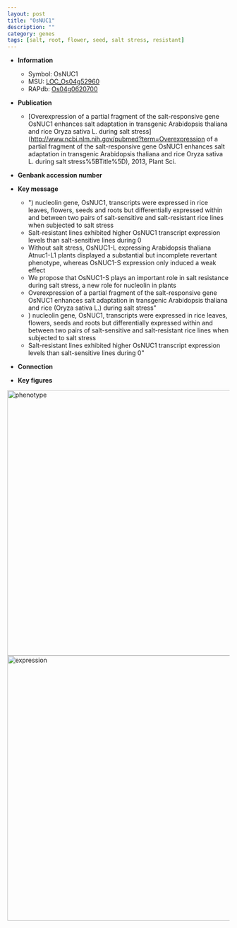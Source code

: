 ```yaml
---
layout: post
title: "OsNUC1"
description: ""
category: genes
tags: [salt, root, flower, seed, salt stress, resistant]
---
```


* **Information**  
    + Symbol: OsNUC1  
    + MSU: [LOC_Os04g52960](http://rice.plantbiology.msu.edu/cgi-bin/ORF_infopage.cgi?orf=LOC_Os04g52960)  
    + RAPdb: [Os04g0620700](http://rapdb.dna.affrc.go.jp/viewer/gbrowse_details/irgsp1?name=Os04g0620700)  

* **Publication**  
    + [Overexpression of a partial fragment of the salt-responsive gene OsNUC1 enhances salt adaptation in transgenic Arabidopsis thaliana and rice Oryza sativa L. during salt stress](http://www.ncbi.nlm.nih.gov/pubmed?term=Overexpression of a partial fragment of the salt-responsive gene OsNUC1 enhances salt adaptation in transgenic Arabidopsis thaliana and rice Oryza sativa L. during salt stress%5BTitle%5D), 2013, Plant Sci.

* **Genbank accession number**  

* **Key message**  
    + ") nucleolin gene, OsNUC1, transcripts were expressed in rice leaves, flowers, seeds and roots but differentially expressed within and between two pairs of salt-sensitive and salt-resistant rice lines when subjected to salt stress
    + Salt-resistant lines exhibited higher OsNUC1 transcript expression levels than salt-sensitive lines during 0
    + Without salt stress, OsNUC1-L expressing Arabidopsis thaliana Atnuc1-L1 plants displayed a substantial but incomplete revertant phenotype, whereas OsNUC1-S expression only induced a weak effect
    + We propose that OsNUC1-S plays an important role in salt resistance during salt stress, a new role for nucleolin in plants
    + Overexpression of a partial fragment of the salt-responsive gene OsNUC1 enhances salt adaptation in transgenic Arabidopsis thaliana and rice (Oryza sativa L.) during salt stress"
    + ) nucleolin gene, OsNUC1, transcripts were expressed in rice leaves, flowers, seeds and roots but differentially expressed within and between two pairs of salt-sensitive and salt-resistant rice lines when subjected to salt stress
    + Salt-resistant lines exhibited higher OsNUC1 transcript expression levels than salt-sensitive lines during 0"

* **Connection**  

* **Key figures**  
<img src="http://ricencode.github.io/images/OsNUC1.pheno.png" alt="phenotype"  style="width: 600px;"/>

<img src="http://ricencode.github.io/images/OsNUC1.exp.png" alt="expression"  style="width: 600px;"/>


